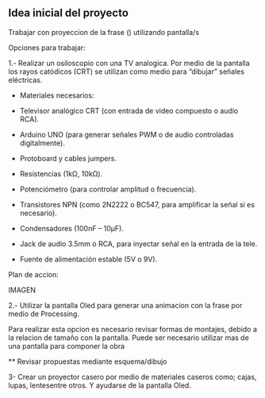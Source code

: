 ## Idea inicial del proyecto 

Trabajar con proyeccion de la frase () utilizando pantalla/s

Opciones para trabajar:

1.- Realizar un osiloscopio con una TV analogica. Por medio de la pantalla los rayos catódicos (CRT) se utilizan como medio para “dibujar” señales eléctricas.

- Materiales necesarios:

* Televisor analógico CRT (con entrada de video compuesto o audio RCA).

* Arduino UNO (para generar señales PWM o de audio controladas digitalmente).

* Protoboard y cables jumpers.

* Resistencias (1kΩ, 10kΩ).

* Potenciómetro (para controlar amplitud o frecuencia).

* Transistores NPN (como 2N2222 o BC547, para amplificar la señal si es necesario).

* Condensadores (100nF – 10µF).

* Jack de audio 3.5mm o RCA, para inyectar señal en la entrada de la tele.

* Fuente de alimentación estable (5V o 9V).

Plan de accion:

IMAGEN

2.- Utilizar la pantalla Oled para generar una animacion con la frase por medio de Processing. 

Para realizar esta opcion es necesario revisar formas de montajes, debido a la relacion de tamaño con la pantalla. Puede ser necesario utilizar mas de una pantalla para componer la obra 

** Revisar propuestas mediante esquema/dibujo

3- Crear un proyector casero por medio de materiales caseros como; cajas, lupas, lentesentre otros. Y ayudarse de la pantalla Oled. 

